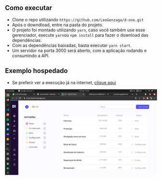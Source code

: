 ## Como executar

- Clone o repo utilizando `https://github.com/LeoGonzaga/d-one.git`
- Após o downdload, entre na pasta do projeto.
- O projeto foi montado utilizando `yarn`, caso você também use esse gerenciador, execute `yarn`ou `npm install` para fazer o download das dependências.
- Com as dependências baixadas, basta executar `yarn start`.
- Um servidor na porta 3000 será aberto, com a aplicação rodando e consumindo a API.

## Exemplo hospedado
- Se preferir ver a execução já na internet, [clique aqui](https://d-one-teste.herokuapp.com/)


![Screenshot](placeholder.jpeg)
